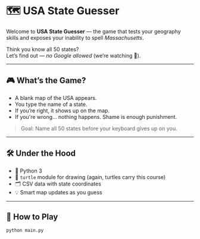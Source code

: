 # 🗺️ USA State Guesser

Welcome to **USA State Guesser** — the game that tests your geography skills and exposes your inability to spell *Massachusetts*.

Think you know all 50 states?  
Let’s find out — *no Google allowed* (we’re watching 👀).

---

## 🎮 What’s the Game?

- A blank map of the USA appears.
- You type the name of a state.
- If you’re right, it shows up on the map.
- If you're wrong... nothing happens. Shame is enough punishment.

> Goal: Name all 50 states before your keyboard gives up on you.

---

## 🛠️ Under the Hood

- 🐍 Python 3
- 🐢 `turtle` module for drawing (again, turtles carry this course)
- 🗂️ CSV data with state coordinates
- 💡 Smart map updates as you guess

---

## 🚀 How to Play

```bash
python main.py

